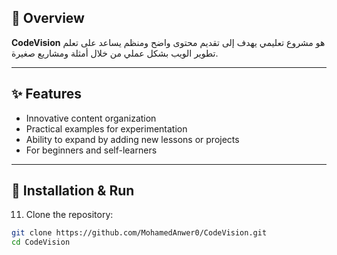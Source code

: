 
## 📌 Overview
**CodeVision** هو مشروع تعليمي يهدف إلى تقديم محتوى واضح ومنظم يساعد على تعلم تطوير الويب بشكل عملي من خلال أمثلة ومشاريع صغيرة.

---

## ✨ Features
- Innovative content organization
- Practical examples for experimentation
- Ability to expand by adding new lessons or projects
- For beginners and self-learners

---

## 🚀 Installation & Run
11. Clone the repository:
```bash
git clone https://github.com/MohamedAnwer0/CodeVision.git
cd CodeVision
